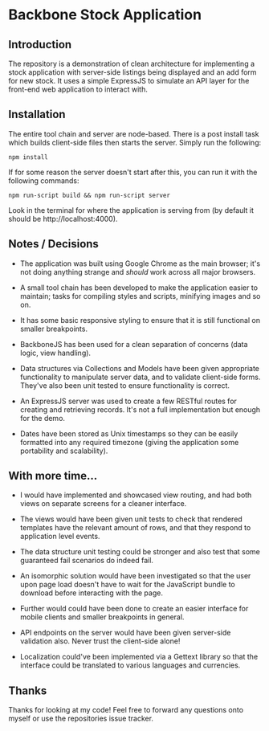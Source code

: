 # Backbone Stock Application

## Introduction
The repository is a demonstration of clean architecture for implementing a
stock application with server-side listings being displayed and an add form
for new stock. It uses a simple ExpressJS to simulate an API layer for the
front-end web application to interact with.


## Installation
The entire tool chain and server are node-based. There is a post install task
which builds client-side files then starts the server. Simply run the following:

```
npm install
```

If for some reason the server doesn't start after this, you can run it with
the following commands:

```
npm run-script build && npm run-script server
```

Look in the terminal for where the application is serving from (by default it
should be http://localhost:4000).


## Notes / Decisions
- The application was built using Google Chrome as the main browser; it's not
doing anything strange and _should_ work across all major browsers.

- A small tool chain has been developed to make the application easier to
maintain; tasks for compiling styles and scripts, minifying images and so on.

- It has some basic responsive styling to ensure that it is still functional
on smaller breakpoints.

- BackboneJS has been used for a clean separation of concerns (data logic, view
handling).

- Data structures via Collections and Models have been given appropriate
functionality to manipulate server data, and to validate client-side forms.
They've also been unit tested to ensure functionality is correct.

- An ExpressJS server was used to create a few RESTful routes for creating and
retrieving records. It's not a full implementation but enough for the demo.

- Dates have been stored as Unix timestamps so they can be easily formatted into
any required timezone (giving the application some portability and scalability).


## With more time...
- I would have implemented and showcased view routing, and had both views on
separate screens for a cleaner interface.

- The views would have been given unit tests to check that rendered templates
have the relevant amount of rows, and that they respond to application level
events.

- The data structure unit testing could be stronger and also test that some
guaranteed fail scenarios do indeed fail.

- An isomorphic solution would have been investigated so that the user upon
page load doesn't have to wait for the JavaScript bundle to download before
interacting with the page.

- Further would could have been done to create an easier interface for mobile
clients and smaller breakpoints in general.

- API endpoints on the server would have been given server-side validation also.
Never trust the client-side alone!

- Localization could've been implemented via a Gettext library so that the
interface could be translated to various languages and currencies.

## Thanks

Thanks for looking at my code! Feel free to forward any questions onto myself
or use the repositories issue tracker.